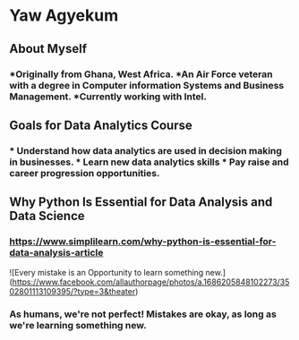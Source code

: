 # Yaw Agyekum
## About Myself
### *Originally from Ghana, West Africa. *An Air Force veteran with a degree in Computer information Systems and Business Management. *Currently working with Intel.
## Goals for Data Analytics Course
### * Understand how data analytics are used in decision making in businesses. * Learn new data analytics skills * Pay raise and career progression opportunities. 
## Why Python Is Essential for Data Analysis and Data Science
### https://www.simplilearn.com/why-python-is-essential-for-data-analysis-article
![Every mistake is an Opportunity to learn something new.]
(https://www.facebook.com/allauthorpage/photos/a.1686205848102273/3502801113109395/?type=3&theater)
### As humans, we're not perfect! Mistakes are okay, as long as we're learning something new. 
